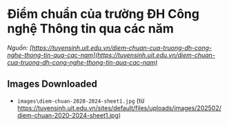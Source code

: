 # Điểm chuẩn của trường ĐH Công nghệ Thông tin qua các năm

_Nguồn: [https://tuyensinh.uit.edu.vn/diem-chuan-cua-truong-dh-cong-nghe-thong-tin-qua-cac-nam](https://tuyensinh.uit.edu.vn/diem-chuan-cua-truong-dh-cong-nghe-thong-tin-qua-cac-nam)_

##

## Images Downloaded

- `images\diem-chuan-2020-2024-sheet1.jpg` (từ https://tuyensinh.uit.edu.vn/sites/default/files/uploads/images/202502/diem-chuan-2020-2024-sheet1.jpg)

